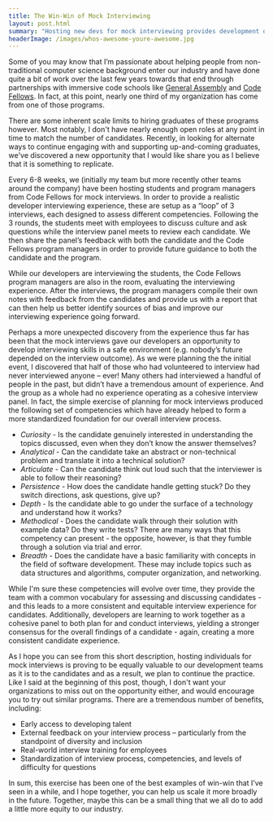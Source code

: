 ```yaml
---
title: The Win-Win of Mock Interviewing
layout: post.html
summary: "Hosting new devs for mock interviewing provides development opportunities for both the interviewer and the interviewee."
headerImage: /images/whos-awesome-youre-awesome.jpg
---
```


Some of you may know that I’m passionate about helping people from non-traditional computer science background enter our industry and have done quite a bit of work over the last few years towards that end through partnerships with immersive code schools like [General Assembly](https://generalassemb.ly/) and [Code Fellows](https://www.codefellows.org/). In fact, at this point, nearly one third of my organization has come from one of those programs. 

There are some inherent scale limits to hiring graduates of these programs however. Most notably, I don't have nearly enough open roles at any point in time to match the number of candidates. Recently, in looking for alternate ways to continue engaging with and supporting up-and-coming graduates, we've discovered a new opportunity that I would like share you as I believe that it is something to replicate.
 
Every 6-8 weeks, we (initially my team but more recently other teams around the company) have been hosting students and program managers from Code Fellows for mock interviews. In order to provide a realistic developer interviewing experience, these are setup as a “loop” of 3 interviews, each designed to assess different competencies. Following the 3 rounds, the students meet with employees to discuss culture and ask questions while the interview panel meets to review each candidate. We then share the panel’s feedback with both the candidate and the Code Fellows program managers in order to provide future guidance to both the candidate and the program.
 
While our developers are interviewing the students, the Code Fellows program managers are also in the room, evaluating the interviewing experience. After the interviews, the program managers compile their own notes with feedback from the candidates and provide us with a report that can then help us better identify sources of bias and improve our interviewing experience going forward. 
 
Perhaps a more unexpected discovery from the experience thus far has been that the mock interviews gave our developers an opportunity to develop interviewing skills in a safe environment (e.g. nobody’s future depended on the interview outcome). As we were planning the the initial event, I discovered that half of those who had volunteered to interview had never interviewed anyone – ever! Many others had interviewed a handful of people in the past, but didn’t have a tremendous amount of experience. And the group as a whole had no experience operating as a cohesive interview panel. In fact, the simple exercise of planning for mock interviews produced the following set of competencies which have already helped to form a more standardized foundation for our overall interview process.

* *Curiosity* - Is the candidate genuinely interested in understanding the topics discussed, even when they don’t know the answer themselves?
* *Analytical* - Can the candidate take an abstract or non-technical problem and translate it into a technical solution?
* *Articulate* - Can the candidate think out loud such that the interviewer is able to follow their reasoning?
* *Persistence* - How does the candidate handle getting stuck? Do they switch directions, ask questions, give up?
* *Depth* - Is the candidate able to go under the surface of a technology and understand how it works?
* *Methodical* - Does the candidate walk through their solution with example data? Do they write tests? There are many ways that this competency can present - the opposite, however, is that they fumble through a solution via trial and error.
* *Breadth* - Does the candidate have a basic familiarity with concepts in the field of software development. These may include topics such as data structures and algorithms, computer organization, and networking. 

While I'm sure these competencies will evolve over time, they provide the team with a common vocabulary for assessing and discussing candidates - and this leads to a more consistent and equitable interview experience for candidates. Additionally, developers are learning to work together as a cohesive panel to both plan for and conduct interviews, yielding a stronger consensus for the overall findings of a candidate - again, creating a more consistent candidate experience.
 
As I hope you can see from this short description, hosting individuals for mock interviews is proving to be equally valuable to our development teams as it is to the candidates and as a result, we plan to continue the practice. Like I said at the beginning of this post, though, I don't want your organizations to miss out on the opportunity either, and would encourage you to try out similar programs. There are a tremendous number of benefits, including:
 
* Early access to developing talent
* External feedback on your interview process – particularly from the standpoint of diversity and inclusion
* Real-world interview training for employees
* Standardization of interview process, competencies, and levels of difficulty for questions
 
In sum, this exercise has been one of the best examples of win-win that I’ve seen in a while, and I hope together, you can help us scale it more broadly in the future. Together, maybe this can be a small thing that we all do to add a little more equity to our industry.